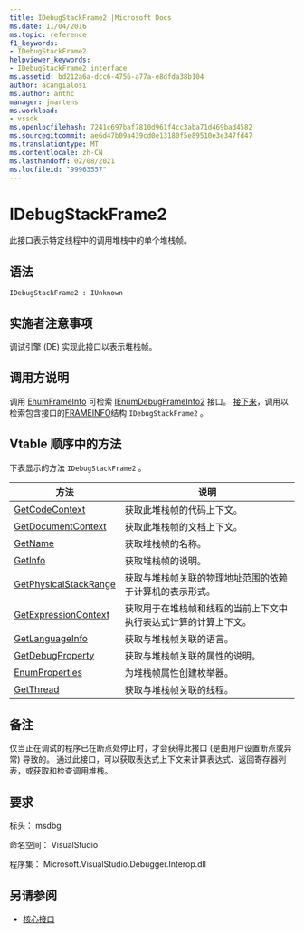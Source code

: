 ```yaml
---
title: IDebugStackFrame2 |Microsoft Docs
ms.date: 11/04/2016
ms.topic: reference
f1_keywords:
- IDebugStackFrame2
helpviewer_keywords:
- IDebugStackFrame2 interface
ms.assetid: bd212a6a-dcc6-4756-a77a-e8dfda38b104
author: acangialosi
ms.author: anthc
manager: jmartens
ms.workload:
- vssdk
ms.openlocfilehash: 7241c697baf7810d961f4cc3aba71d469bad4582
ms.sourcegitcommit: ae6d47b09a439cd0e13180f5e89510e3e347fd47
ms.translationtype: MT
ms.contentlocale: zh-CN
ms.lasthandoff: 02/08/2021
ms.locfileid: "99963557"
---
```

# <a name="idebugstackframe2"></a>IDebugStackFrame2
此接口表示特定线程中的调用堆栈中的单个堆栈帧。

## <a name="syntax"></a>语法

```
IDebugStackFrame2 : IUnknown
```

## <a name="notes-for-implementers"></a>实施者注意事项
 调试引擎 (DE) 实现此接口以表示堆栈帧。

## <a name="notes-for-callers"></a>调用方说明
 调用 [EnumFrameInfo](../../../extensibility/debugger/reference/idebugthread2-enumframeinfo.md) 可检索 [IEnumDebugFrameInfo2](../../../extensibility/debugger/reference/ienumdebugframeinfo2.md) 接口。 [接下来](../../../extensibility/debugger/reference/ienumdebugframeinfo2-next.md)，调用以检索包含接口的[FRAMEINFO](../../../extensibility/debugger/reference/frameinfo.md)结构 `IDebugStackFrame2` 。

## <a name="methods-in-vtable-order"></a>Vtable 顺序中的方法
 下表显示的方法 `IDebugStackFrame2` 。

|方法|说明|
|------------|-----------------|
|[GetCodeContext](../../../extensibility/debugger/reference/idebugstackframe2-getcodecontext.md)|获取此堆栈帧的代码上下文。|
|[GetDocumentContext](../../../extensibility/debugger/reference/idebugstackframe2-getdocumentcontext.md)|获取此堆栈帧的文档上下文。|
|[GetName](../../../extensibility/debugger/reference/idebugstackframe2-getname.md)|获取堆栈帧的名称。|
|[GetInfo](../../../extensibility/debugger/reference/idebugstackframe2-getinfo.md)|获取堆栈帧的说明。|
|[GetPhysicalStackRange](../../../extensibility/debugger/reference/idebugstackframe2-getphysicalstackrange.md)|获取与堆栈帧关联的物理地址范围的依赖于计算机的表示形式。|
|[GetExpressionContext](../../../extensibility/debugger/reference/idebugstackframe2-getexpressioncontext.md)|获取用于在堆栈帧和线程的当前上下文中执行表达式计算的计算上下文。|
|[GetLanguageInfo](../../../extensibility/debugger/reference/idebugstackframe2-getlanguageinfo.md)|获取与堆栈帧关联的语言。|
|[GetDebugProperty](../../../extensibility/debugger/reference/idebugstackframe2-getdebugproperty.md)|获取与堆栈帧关联的属性的说明。|
|[EnumProperties](../../../extensibility/debugger/reference/idebugstackframe2-enumproperties.md)|为堆栈帧属性创建枚举器。|
|[GetThread](../../../extensibility/debugger/reference/idebugstackframe2-getthread.md)|获取与堆栈帧关联的线程。|

## <a name="remarks"></a>备注
 仅当正在调试的程序已在断点处停止时，才会获得此接口 (是由用户设置断点或异常) 导致的。 通过此接口，可以获取表达式上下文来计算表达式、返回寄存器列表，或获取和检查调用堆栈。

## <a name="requirements"></a>要求
 标头： msdbg

 命名空间： VisualStudio

 程序集： Microsoft.VisualStudio.Debugger.Interop.dll

## <a name="see-also"></a>另请参阅
- [核心接口](../../../extensibility/debugger/reference/core-interfaces.md)
